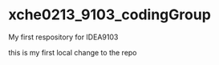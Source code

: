 # xche0213_9103_codingGroup
My first respository for IDEA9103

this is my first local change to the repo